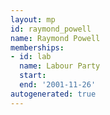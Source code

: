 ```yaml
---
layout: mp
id: raymond_powell
name: Raymond Powell
memberships:
- id: lab
  name: Labour Party
  start: 
  end: '2001-11-26'
autogenerated: true
---
```

